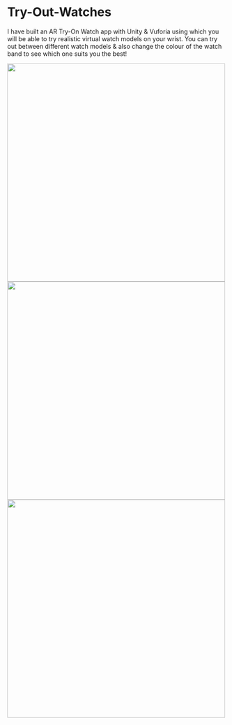 # Try-Out-Watches
I have built an AR Try-On Watch app with Unity & Vuforia using which you will be able to try realistic virtual watch models on your wrist. You can try out between different watch models & also change the colour of the watch band to see which one suits you the best!


<img src="https://user-images.githubusercontent.com/71204063/128764006-401b67f5-b47b-4705-86c7-bd5f4fe86566.jpg" width="500">

<img src="https://user-images.githubusercontent.com/71204063/128764032-905add7f-30de-4da4-b0d9-637c3174c8aa.jpeg" width="500">

<img src="https://user-images.githubusercontent.com/71204063/128764019-c085b73a-c642-4930-9d2d-6c6c68da5da2.jpg" width="500">



